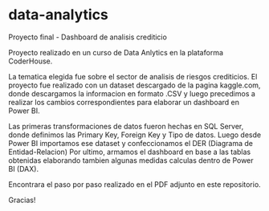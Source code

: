 # data-analytics
Proyecto final - Dashboard de analisis crediticio

Proyecto realizado en un curso de Data Anlytics en la plataforma CoderHouse.

La tematica elegida fue sobre el sector de analisis de riesgos crediticios.
El proyecto fue realizado con un dataset descargado de la pagina kaggle.com, donde descargamos la informacion en formato .CSV y luego precedimos a realizar los cambios correspondientes para elaborar un dashboard en Power BI.

Las primeras transformaciones de datos fueron hechas en SQL Server, donde definimos las Primary Key, Foreign Key y Tipo de datos.
Luego desde Power BI importamos ese dataset y confeccionamos el DER (Diagrama de Entidad-Relacion)
Por ultimo, armamos el dashboard en base a las tablas obtenidas elaborando tambien algunas medidas calculas dentro de Power BI (DAX).

Encontrara el paso por paso realizado en el PDF adjunto en este repositorio.

Gracias!
